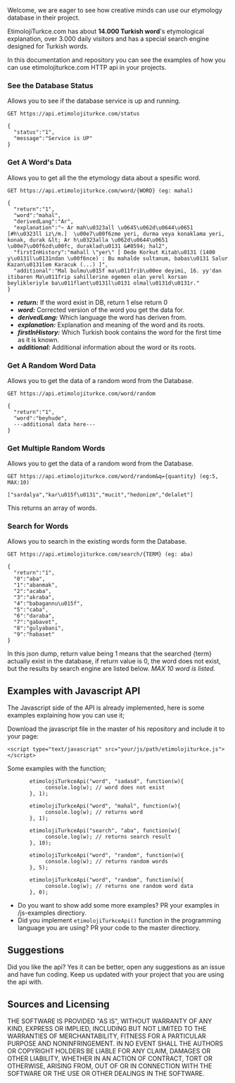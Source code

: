Welcome, we are eager to see how creative minds can use our etymology database in their project.

EtimolojiTurkce.com has about **14.000 Turkish word**'s etymological explanation, over 3.000 daily visitors and has a special search engine designed for Turkish words.

In this documentation and repository you can see the examples of how you can use etimolojiturkce.com HTTP api in your projects.

### See the Database Status
Allows you to see if the database service is up and running.

```
GET https://api.etimolojiturkce.com/status

{
  "status":"1",
  "message":"Service is UP"
}
```

### Get A Word's Data
Allows you to get all the the etymology data about a spesific word.

```
GET https://api.etimolojiturkce.com/word/{WORD} (eg: mahal)

{
  "return":"1",
  "word":"mahal",
  "derivedLang":"Ar",
  "explanation":"~ Ar mah\u0323all \u0645\u062d\u0644\u0651  [#h\u0323ll iz\/m.]  \u00e7\u00f6zme yeri, durma veya konaklama yeri, konak, durak &lt; Ar h\u0323alla \u062d\u0644\u0651 \u00e7\u00f6zd\u00fc, duraklad\u0131 &#8594; hal2",
  "firstInHistory":"mahall \"yer\" [ Dede Korkut Kitab\u0131 (1400 y\u0131l\u0131ndan \u00f6nce) : Bu mahalde sultanum, babas\u0131 Salur Kazan\u0131lem Karacuk (...) ]",
  "additional":"Mal bulmu\u015f ma\u011frib\u00ee deyimi, 16. yy'dan itibaren Ma\u011frip sahillerine egemen olan yerel korsan beylikleriyle ba\u011flant\u0131l\u0131 olmal\u0131d\u0131r."
}
```

 - ***return:*** If the word exist in DB, return 1 else return 0
 - ***word:*** Corrected version of the word you get the data for.
 - ***derivedLang:*** Which language the word has deriven from.
 - ***explanation:*** Explanation and meaning of the word and its roots.
 - ***firstInHistory:*** Which Turkish book contains the word for the first time as it is known.
 - ***additional:*** Additional information about the word or its roots.


### Get A Random Word Data
Allows you to get the data of a random word from the Database.

```
GET https://api.etimolojiturkce.com/word/random

{
  "return":"1",
  "word":"beyhude",
  ---additional data here---
}
```

### Get Multiple Random Words
Allows you to get the data of a random word from the Database.

```
GET https://api.etimolojiturkce.com/word/random&q={quantity} (eg:5, MAX:10)

["sardalya","kar\u015f\u0131","mucit","hedonizm","delalet"]
```
This returns an array of words.


### Search for Words
Allows you to search in the existing words form the Database.

```
GET https://api.etimolojiturkce.com/search/{TERM} (eg: aba)

{
  "return":"1",
  "0":"aba",
  "1":"abanmak",
  "2":"acaba",
  "3":"akraba",
  "4":"babagannu\u015f",
  "5":"caba",
  "6":"daraba",
  "7":"gabavet",
  "8":"gulyabani",
  "9":"habaset"
}
```
In this json dump, return value being 1 means that the searched {term} actually exist in the database, if return value is 0, the word does not exist, but the results by search engine are listed below. *MAX 10 word is listed.*

## Examples with Javascript API
The Javascript side of the API is already implemented, here is some examples explaining how you can use it;

Download the javascript file in the master of his repository and include it to your page:

```<script type="text/javascript" src="your/js/path/etimolojiturkce.js"></script>```

Some examples with the function;

```
       etimolojiTurkceApi("word", "sadasd", function(w){
            console.log(w); // word does not exist
       }, 1);

       etimolojiTurkceApi("word", "mahal", function(w){
            console.log(w); // returns word
       }, 1);

       etimolojiTurkceApi("search", "aba", function(w){
            console.log(w); // returns search result
       }, 10);

       etimolojiTurkceApi("word", "random", function(w){
            console.log(w); // returns random words
       }, 5);

       etimolojiTurkceApi("word", "random", function(w){
            console.log(w); // returns one random word data
       }, 0);

```

- Do you want to show add some more examples? PR your examples in /js-examples directiory.
- Did you implement `etimolojiTurkceApi()` function in the programming language you are using? PR your code to the master directiory.

## Suggestions
Did you like the api? Yes it can be better, open any suggestions as an issue and have fun coding. Keep us updated with your project that you are using the api with.


## Sources and Licensing
THE SOFTWARE IS PROVIDED "AS IS", WITHOUT WARRANTY OF ANY KIND, EXPRESS OR IMPLIED, INCLUDING BUT NOT LIMITED TO THE WARRANTIES OF MERCHANTABILITY, FITNESS FOR A PARTICULAR PURPOSE AND NONINFRINGEMENT. IN NO EVENT SHALL THE AUTHORS OR COPYRIGHT HOLDERS BE LIABLE FOR ANY CLAIM, DAMAGES OR OTHER LIABILITY, WHETHER IN AN ACTION OF CONTRACT, TORT OR OTHERWISE, ARISING FROM, OUT OF OR IN CONNECTION WITH THE SOFTWARE OR THE USE OR OTHER DEALINGS IN THE SOFTWARE.
